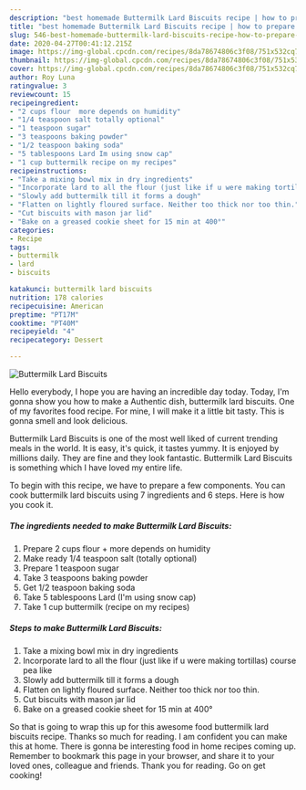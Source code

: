```yaml
---
description: "best homemade Buttermilk Lard Biscuits recipe | how to prepare Buttermilk Lard Biscuits"
title: "best homemade Buttermilk Lard Biscuits recipe | how to prepare Buttermilk Lard Biscuits"
slug: 546-best-homemade-buttermilk-lard-biscuits-recipe-how-to-prepare-buttermilk-lard-biscuits
date: 2020-04-27T00:41:12.215Z
image: https://img-global.cpcdn.com/recipes/8da78674806c3f08/751x532cq70/buttermilk-lard-biscuits-recipe-main-photo.jpg
thumbnail: https://img-global.cpcdn.com/recipes/8da78674806c3f08/751x532cq70/buttermilk-lard-biscuits-recipe-main-photo.jpg
cover: https://img-global.cpcdn.com/recipes/8da78674806c3f08/751x532cq70/buttermilk-lard-biscuits-recipe-main-photo.jpg
author: Roy Luna
ratingvalue: 3
reviewcount: 15
recipeingredient:
- "2 cups flour  more depends on humidity"
- "1/4 teaspoon salt totally optional"
- "1 teaspoon sugar"
- "3 teaspoons baking powder"
- "1/2 teaspoon baking soda"
- "5 tablespoons Lard Im using snow cap"
- "1 cup buttermilk recipe on my recipes"
recipeinstructions:
- "Take a mixing bowl mix in dry ingredients"
- "Incorporate lard to all the flour (just like if u were making tortillas) course pea like"
- "Slowly add buttermilk till it forms a dough"
- "Flatten on lightly floured surface. Neither too thick nor too thin."
- "Cut biscuits with mason jar lid"
- "Bake on a greased cookie sheet for 15 min at 400°"
categories:
- Recipe
tags:
- buttermilk
- lard
- biscuits

katakunci: buttermilk lard biscuits 
nutrition: 178 calories
recipecuisine: American
preptime: "PT17M"
cooktime: "PT40M"
recipeyield: "4"
recipecategory: Dessert

---
```



![Buttermilk Lard Biscuits](https://img-global.cpcdn.com/recipes/8da78674806c3f08/751x532cq70/buttermilk-lard-biscuits-recipe-main-photo.jpg)

Hello everybody, I hope you are having an incredible day today. Today, I'm gonna show you how to make a Authentic dish, buttermilk lard biscuits. One of my favorites food recipe. For mine, I will make it a little bit tasty. This is gonna smell and look delicious.



Buttermilk Lard Biscuits is one of the most well liked of current trending meals in the world. It is easy, it's quick, it tastes yummy. It is enjoyed by millions daily. They are fine and they look fantastic. Buttermilk Lard Biscuits is something which I have loved my entire life.


To begin with this recipe, we have to prepare a few components. You can cook buttermilk lard biscuits using 7 ingredients and 6 steps. Here is how you cook it.

<!--inarticleads1-->

##### The ingredients needed to make Buttermilk Lard Biscuits:

1. Prepare 2 cups flour + more depends on humidity
1. Make ready 1/4 teaspoon salt (totally optional)
1. Prepare 1 teaspoon sugar
1. Take 3 teaspoons baking powder
1. Get 1/2 teaspoon baking soda
1. Take 5 tablespoons Lard (I&#39;m using snow cap)
1. Take 1 cup buttermilk (recipe on my recipes)




<!--inarticleads2-->

##### Steps to make Buttermilk Lard Biscuits:

1. Take a mixing bowl mix in dry ingredients
1. Incorporate lard to all the flour (just like if u were making tortillas) course pea like
1. Slowly add buttermilk till it forms a dough
1. Flatten on lightly floured surface. Neither too thick nor too thin.
1. Cut biscuits with mason jar lid
1. Bake on a greased cookie sheet for 15 min at 400°




So that is going to wrap this up for this awesome food buttermilk lard biscuits recipe. Thanks so much for reading. I am confident you can make this at home. There is gonna be interesting food in home recipes coming up. Remember to bookmark this page in your browser, and share it to your loved ones, colleague and friends. Thank you for reading. Go on get cooking!
